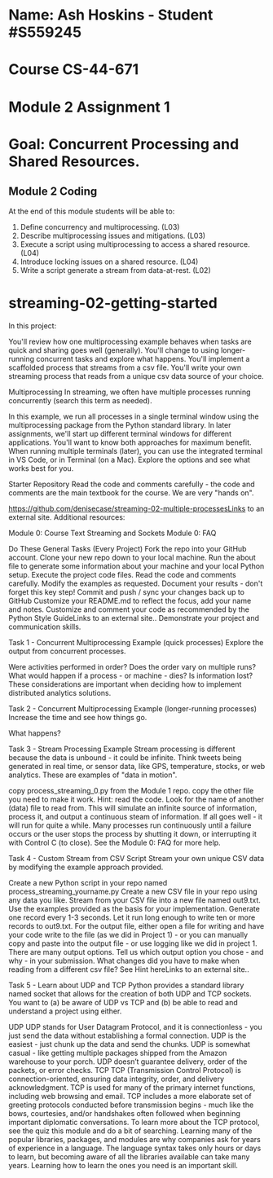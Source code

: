 # Name: Ash Hoskins - Student #S559245
# Course CS-44-671
# Module 2 Assignment 1

# Goal: Concurrent Processing and Shared Resources.

## Module 2 Coding

At the end of this module students will be able to:

1. Define concurrency and multiprocessing. (L03)
2. Describe multiprocessing issues and mitigations. (L03)
3. Execute a script using multiprocessing to access a shared resource. (L04)
4. Introduce locking issues on a shared resource. (L04)
5. Write a script generate a stream from data-at-rest. (L02)
 



# streaming-02-getting-started
In this project:

You'll review how one multiprocessing example behaves when tasks are quick and sharing goes well (generally).
You'll change to using longer-running concurrent tasks and explore what happens.
You'll implement a scaffolded process that streams from a csv file. 
You'll write your own streaming process that reads from a unique csv data source of your choice. 
 

Multiprocessing
In streaming, we often have multiple processes running concurrently (search this term as needed).

In this example, we run all processes in a single terminal window using the multiprocessing package from the Python standard library.
In later assignments, we'll start up different terminal windows for different applications. You'll want to know both approaches for maximum benefit.
When running multiple terminals (later), you can use the integrated terminal in VS Code, or in Terminal (on a Mac). Explore the options and see what works best for you. 
 

Starter Repository
Read the code and comments carefully - the code and comments are the main textbook for the course. We are very "hands on". 

https://github.com/denisecase/streaming-02-multiple-processesLinks to an external site.
Additional resources:

Module 0: Course Text
Streaming and Sockets
Module 0: FAQ
 

Do These General Tasks (Every Project)
Fork the repo into your GitHub account.
Clone your new repo down to your local machine.
Run the about file to generate some information about your machine and your local Python setup. 
Execute the project code files. 
Read the code and comments carefully.
Modify the examples as requested.
Document your results - don't forget this key step! 
Commit and push / sync your changes back up to GitHub
Customize your README.md to reflect the focus, add your name and notes. 
Customize and comment your code as recommended by the Python Style GuideLinks to an external site..
Demonstrate your project and communication skills.
 

Task 1 - Concurrent Multiprocessing Example (quick processes)
Explore the output from concurrent processes.

Were activities performed in order? Does the order vary on multiple runs? What would happen if a process - or machine - dies? Is information lost? These considerations are important when deciding how to implement distributed analytics solutions. 
 

Task 2 - Concurrent Multiprocessing Example (longer-running processes)
Increase the time and see how things go.

What happens? 
 

Task 3 - Stream Processing Example
Stream processing is different because the data is unbound - it could be infinite. Think tweets being generated in real time, or sensor data, like GPS, temperature, stocks, or web analytics. These are examples of "data in motion".

copy process_streaming_0.py from the Module 1 repo.
copy the other file you need to make it work. Hint: read the code. Look for the name of another (data) file to read from.
This will simulate an infinite source of information, process it, and output a continuous steam of information. If all goes well - it will run for quite a while. Many processes run continuously until a failure occurs or the user stops the process by shutting it down, or interrupting it with Control C (to close).  See the Module 0: FAQ for more help. 

 

Task 4 - Custom Stream from CSV Script
Stream your own unique CSV data by modifying the example approach provided.

Create a new Python script in your repo named process_streaming_yourname.py
Create a new CSV file in your repo using any data you like.
Stream from your CSV file into a new file named out9.txt.
Use the examples provided as the basis for your implementation. 
Generate one record every 1-3 seconds. Let it run long enough to write ten or more records to out9.txt.
For the output file, either open a file for writing and have your code write to the file (as we did in Project 1) -  or you can manually copy and paste into the output file - or use logging like we did in project 1.  There are many output options. 
Tell us which output option you chose - and why - in your submission.
What changes did you have to make when reading from a different csv file? See Hint hereLinks to an external site.. 

Task 5 - Learn about UDP and TCP 
Python provides a standard library named socket that allows for the creation of both UDP and TCP sockets. You want to (a) be aware of UDP vs TCP and (b) be able to read and understand a project using either. 

UDP
UDP stands for User Datagram Protocol, and it is connectionless -  you just send the data without establishing a formal connection. 
UDP is the easiest - just chunk up the data and send the chunks.
UDP is somewhat casual - like getting multiple packages shipped from the Amazon warehouse to your porch. 
UDP doesn’t guarantee delivery, order of the packets, or error checks.
TCP
TCP (Transmission Control Protocol) is connection-oriented, ensuring data integrity, order, and delivery acknowledgment.
TCP is used for many of the primary internet functions, including web browsing and email.
TCP includes a more elaborate set of greeting protocols conducted before transmission begins - much like the bows, courtesies, and/or handshakes often followed when beginning important diplomatic conversations. 
To learn more about the TCP protocol, see the quiz this module and do a bit of searching.
Learning many of the popular libraries, packages, and modules are why companies ask for years of experience in a language. The language syntax takes only hours or days to learn, but becoming aware of all the libraries available can take many years. Learning how to learn the ones you need is an important skill.


> 